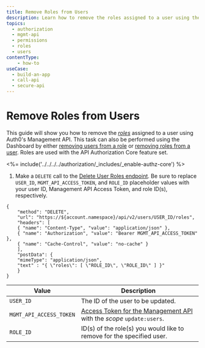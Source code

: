 ```yaml
---
title: Remove Roles from Users
description: Learn how to remove the roles assigned to a user using the Auth0 Management API. For use with Auth0's API Authorization Core feature set.
topics:
  - authorization
  - mgmt-api
  - permissions
  - roles
  - users
contentType: 
    - how-to
useCase:
  - build-an-app
  - call-api
  - secure-api
---
```

# Remove Roles from Users

This guide will show you how to remove the <dfn data-key="role">[roles](/authorization/concepts/rbac)</dfn> assigned to a user using Auth0's Management API. This task can also be performed using the Dashboard by either [removing users from a role](/dashboard/guides/users/remove-role-users) or [removing roles from a user](/dashboard/guides/users/remove-user-roles). Roles are used with the API Authorization Core feature set.

<%= include('../../../../authorization/_includes/_enable-authz-core') %>

1. Make a `DELETE` call to the [Delete User Roles endpoint](/api/management/v2#!/user_roles/delete_user_roles). Be sure to replace `USER_ID`, `MGMT_API_ACCESS_TOKEN`, and `ROLE_ID` placeholder values with your user ID, Management API Access Token, and role ID(s), respectively.

```har
{
	"method": "DELETE",
	"url": "https://${account.namespace}/api/v2/users/USER_ID/roles",
	"headers": [
    { "name": "Content-Type", "value": "application/json" },
   	{ "name": "Authorization", "value": "Bearer MGMT_API_ACCESS_TOKEN" },
    { "name": "Cache-Control", "value": "no-cache" }
	],
	"postData": {
    "mimeType": "application/json",
    "text" : "{ \"roles\": [ \"ROLE_ID\", \"ROLE_ID\" ] }"
	}
}
```

| **Value** | **Description** |
| - | - |
| `USER_ID` | Τhe ID of the user to be updated. |
| `MGMT_API_ACCESS_TOKEN` | [Access Token for the Management API](/api/management/v2/tokens) with the <dfn data-key="scope">scope</dfn> `update:users`. |
| `ROLE_ID` | ID(s) of the role(s) you would like to remove for the specified user. |